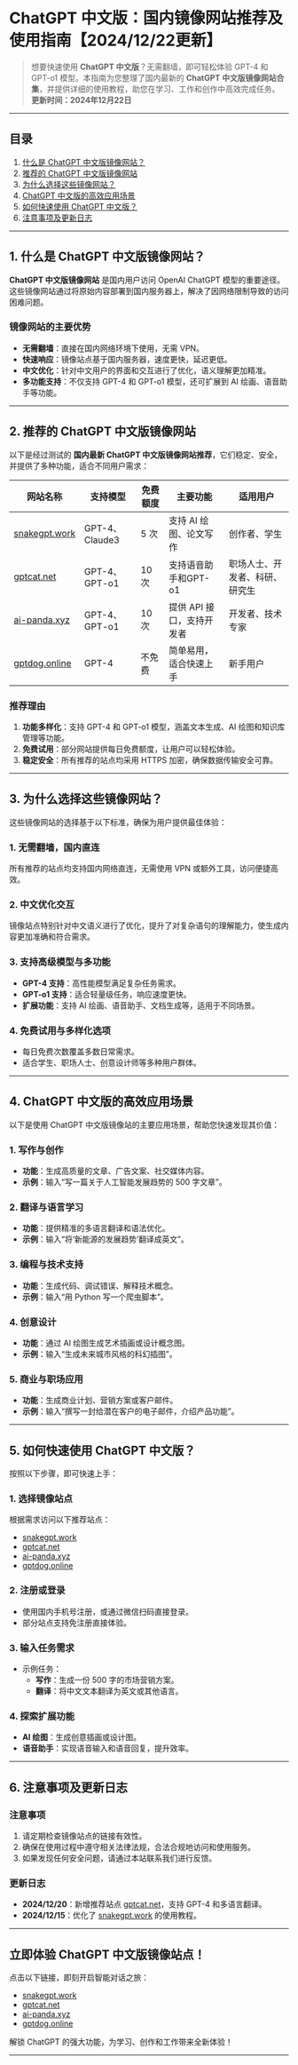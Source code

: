 # ChatGPT 中文版：国内镜像网站推荐及使用指南【2024/12/22更新】

> 想要快速使用 **ChatGPT 中文版**？无需翻墙，即可轻松体验 GPT-4 和 GPT-o1 模型。本指南为您整理了国内最新的 **ChatGPT 中文版镜像网站合集**，并提供详细的使用教程，助您在学习、工作和创作中高效完成任务。  
> **更新时间：2024年12月22日**

---

## **目录**
1. [什么是 ChatGPT 中文版镜像网站？](#section1)
2. [推荐的 ChatGPT 中文版镜像网站](#section2)
3. [为什么选择这些镜像网站？](#section3)
4. [ChatGPT 中文版的高效应用场景](#section4)
5. [如何快速使用 ChatGPT 中文版？](#section5)
6. [注意事项及更新日志](#section6)

---

## **1. 什么是 ChatGPT 中文版镜像网站？** <a id="section1"></a>

**ChatGPT 中文版镜像网站** 是国内用户访问 OpenAI ChatGPT 模型的重要途径。这些镜像网站通过将原始内容部署到国内服务器上，解决了因网络限制导致的访问困难问题。

### **镜像网站的主要优势**
- **无需翻墙**：直接在国内网络环境下使用，无需 VPN。
- **快速响应**：镜像站点基于国内服务器，速度更快，延迟更低。
- **中文优化**：针对中文用户的界面和交互进行了优化，语义理解更加精准。
- **多功能支持**：不仅支持 GPT-4 和 GPT-o1 模型，还可扩展到 AI 绘画、语音助手等功能。

---

## **2. 推荐的 ChatGPT 中文版镜像网站** <a id="section2"></a>

以下是经过测试的 **国内最新 ChatGPT 中文版镜像网站推荐**，它们稳定、安全，并提供了多种功能，适合不同用户需求：

| **网站名称**          | **支持模型**      | **免费额度**   | **主要功能**              | **适用用户**      |
|-----------------------|------------------|----------------|--------------------------|------------------|
| [snakegpt.work](https://snakegpt.work)   | GPT-4、Claude3  |  5 次      | 支持 AI 绘图、论文写作    | 创作者、学生      |
| [gptcat.net](https://gptcat.net)        | GPT-4、GPT-o1   |  10 次     | 支持语音助手和GPT-o1    | 职场人士、开发者、科研、研究生  |
| [ai-panda.xyz](https://ai-panda.xyz/login?invite_code=34137c47)    | GPT-4、GPT-o1   | 10次         | 提供 API 接口，支持开发者    | 开发者、技术专家  |
| [gptdog.online](https://gptdog.online)  | GPT-4           | 不免费         | 简单易用，适合快速上手       | 新手用户          |

### **推荐理由**
1. **功能多样化**：支持 GPT-4 和 GPT-o1 模型，涵盖文本生成、AI 绘图和知识库管理等功能。
2. **免费试用**：部分网站提供每日免费额度，让用户可以轻松体验。
3. **稳定安全**：所有推荐的站点均采用 HTTPS 加密，确保数据传输安全可靠。

---

## **3. 为什么选择这些镜像网站？** <a id="section3"></a>

这些镜像网站的选择基于以下标准，确保为用户提供最佳体验：

### **1. 无需翻墙，国内直连**
所有推荐的站点均支持国内网络直连，无需使用 VPN 或额外工具，访问便捷高效。

### **2. 中文优化交互**
镜像站点特别针对中文语义进行了优化，提升了对复杂语句的理解能力，使生成内容更加准确和符合需求。

### **3. 支持高级模型与多功能**
- **GPT-4 支持**：高性能模型满足复杂任务需求。
- **GPT-o1 支持**：适合轻量级任务，响应速度更快。
- **扩展功能**：支持 AI 绘画、语音助手、文档生成等，适用于不同场景。

### **4. 免费试用与多样化选项**
- 每日免费次数覆盖多数日常需求。
- 适合学生、职场人士、创意设计师等多种用户群体。

---

## **4. ChatGPT 中文版的高效应用场景** <a id="section4"></a>

以下是使用 ChatGPT 中文版镜像站的主要应用场景，帮助您快速发现其价值：

### **1. 写作与创作**
- **功能**：生成高质量的文章、广告文案、社交媒体内容。
- **示例**：输入“写一篇关于人工智能发展趋势的 500 字文章”。

### **2. 翻译与语言学习**
- **功能**：提供精准的多语言翻译和语法优化。
- **示例**：输入“将‘新能源的发展趋势’翻译成英文”。

### **3. 编程与技术支持**
- **功能**：生成代码、调试错误、解释技术概念。
- **示例**：输入“用 Python 写一个爬虫脚本”。

### **4. 创意设计**
- **功能**：通过 AI 绘图生成艺术插画或设计概念图。
- **示例**：输入“生成未来城市风格的科幻插图”。

### **5. 商业与职场应用**
- **功能**：生成商业计划、营销方案或客户邮件。
- **示例**：输入“撰写一封给潜在客户的电子邮件，介绍产品功能”。

---

## **5. 如何快速使用 ChatGPT 中文版？** <a id="section5"></a>

按照以下步骤，即可快速上手：

### **1. 选择镜像站点**
根据需求访问以下推荐站点：
- [snakegpt.work](https://snakegpt.work)
- [gptcat.net](https://gptcat.net)
- [ai-panda.xyz](https://ai-panda.xyz)
- [gptdog.online](https://gptdog.online)

### **2. 注册或登录**
- 使用国内手机号注册，或通过微信扫码直接登录。
- 部分站点支持免注册直接体验。

### **3. 输入任务需求**
- 示例任务：
  - **写作**：生成一份 500 字的市场营销方案。
  - **翻译**：将中文文本翻译为英文或其他语言。

### **4. 探索扩展功能**
- **AI 绘图**：生成创意插画或设计图。
- **语音助手**：实现语音输入和语音回复，提升效率。

---

## **6. 注意事项及更新日志** <a id="section6"></a>

### **注意事项**
1. 请定期检查镜像站点的链接有效性。
2. 确保在使用过程中遵守相关法律法规，合法合规地访问和使用服务。
3. 如果发现任何安全问题，请通过本站联系我们进行反馈。

### **更新日志**
- **2024/12/20**：新增推荐站点 [gptcat.net](https://gptcat.net)，支持 GPT-4 和多语言翻译。
- **2024/12/15**：优化了 [snakegpt.work](https://snakegpt.work) 的使用教程。

---

## **立即体验 ChatGPT 中文版镜像站点！**

点击以下链接，即刻开启智能对话之旅：
- [snakegpt.work](https://snakegpt.work)
- [gptcat.net](https://gptcat.net)
- [ai-panda.xyz](https://ai-panda.xyz)
- [gptdog.online](https://gptdog.online)

解锁 ChatGPT 的强大功能，为学习、创作和工作带来全新体验！

---

